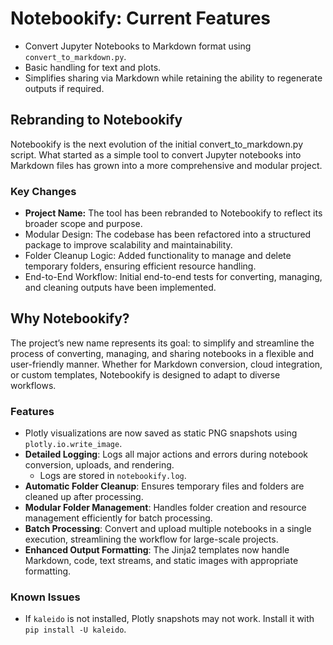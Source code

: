 # Notebookify: Current Features

- Convert Jupyter Notebooks to Markdown format using `convert_to_markdown.py`.
- Basic handling for text and plots.
- Simplifies sharing via Markdown while retaining the ability to regenerate outputs if required.

## Rebranding to Notebookify

Notebookify is the next evolution of the initial convert_to_markdown.py script. What started as a simple tool to convert Jupyter notebooks into Markdown files has grown into a more comprehensive and modular project.

### Key Changes

- **Project Name:** The tool has been rebranded to Notebookify to reflect its broader scope and purpose.
- Modular Design: The codebase has been refactored into a structured package to improve scalability and maintainability.
- Folder Cleanup Logic: Added functionality to manage and delete temporary folders, ensuring efficient resource handling.
- End-to-End Workflow: Initial end-to-end tests for converting, managing, and cleaning outputs have been implemented.

## Why Notebookify?

The project’s new name represents its goal: to simplify and streamline the process of converting, managing, and sharing notebooks in a flexible and user-friendly manner. Whether for Markdown conversion, cloud integration, or custom templates, Notebookify is designed to adapt to diverse workflows.

### Features

- Plotly visualizations are now saved as static PNG snapshots using `plotly.io.write_image`.
- **Detailed Logging**: Logs all major actions and errors during notebook conversion, uploads, and rendering.
  - Logs are stored in `notebookify.log`.
- **Automatic Folder Cleanup**: Ensures temporary files and folders are cleaned up after processing.
- **Modular Folder Management**: Handles folder creation and resource management efficiently for batch processing.
- **Batch Processing**: Convert and upload multiple notebooks in a single execution, streamlining the workflow for large-scale projects.
- **Enhanced Output Formatting**: The Jinja2 templates now handle Markdown, code, text streams, and static images with appropriate formatting.


### Known Issues

- If `kaleido` is not installed, Plotly snapshots may not work. Install it with `pip install -U kaleido`.
